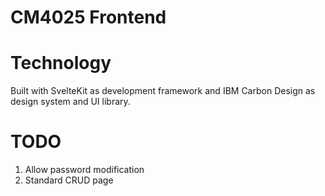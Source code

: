 # CM4025 Frontend

# Technology

Built with SvelteKit as development framework and IBM Carbon Design as design system and UI library.

# TODO

1. Allow password modification
2. Standard CRUD page


